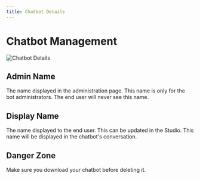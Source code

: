 ```yaml
---
title: Chatbot Details
---
```

# Chatbot Management

![Chatbot Details](/img/docs/chatbot_details.png)


## Admin Name

The name displayed in the administration page. This name is only for the bot administrators. The end user will never see this name.

## Display Name

The name displayed to the end user. This can be updated in the Studio. This name will be displayed in the chatbot's conversation.

## Danger Zone

Make sure you download your chatbot before deleting it.